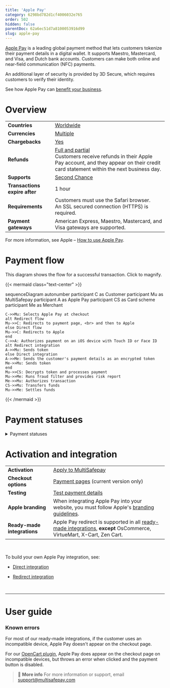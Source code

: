 ```yaml
---
title: 'Apple Pay'
category: 6298bd782d1cf4006032e765
order: 502
hidden: false
parentDoc: 62a6ec51d7a8100053916d99
slug: apple-pay
---
```

[Apple Pay](https://www.apple.com/apple-pay/) is a leading global payment method that lets customers tokenize their payment details in a digital wallet. It supports Maestro, Mastercard, and Visa, and Dutch bank accounts. Customers can make both online and near-field communication (NFC) payments. 

An additional layer of security is provided by 3D Secure, which requires customers to verify their identity.

See how Apple Pay can [benefit your business](https://www.multisafepay.com/solutions/payment-methods/applepay).

# Overview

|   |   |
|---|---|
| **Countries**  | [Worldwide](https://support.apple.com/en-us/HT207957)  | 
| **Currencies**  | [Multiple](https://support.apple.com/en-us/HT207957)  | 
| **Chargebacks**   | [Yes](/chargebacks/) | 
| **Refunds** | [Full and partial](/refunds/) <br> Customers receive refunds in their Apple Pay account, and they appear on their credit card statement within the next business day.  |
| **Supports**  | [Second Chance](/second-chance/) |
| **Transactions expire after** | 1 hour |
| **Requirements** | Customers must use the Safari browser. <br> An SSL secured connection (HTTPS) is required. |
| **Payment gateways** | American Express, Maestro, Mastercard, and Visa gateways are supported. |

For more information, see Apple – [How to use Apple Pay](https://support.apple.com/en-us/HT201239).

# Payment flow

This diagram shows the flow for a successful transaction. Click to magnify.

{{< mermaid class="text-center" >}}

sequenceDiagram
    autonumber
    participant C as Customer
    participant Mu as MultiSafepay
    participant A as Apple Pay
    participant CS as Card scheme
    participant Me as Merchant
    
    C->>Mu: Selects Apple Pay at checkout
    alt Redirect flow
    Mu->>C: Redirects to payment page, <br> and then to Apple
    else Direct flow
    Mu->>C: Redirects to Apple
    end
    C->>A: Authorizes payment on an iOS device with Touch ID or Face ID
    alt Redirect integration
    A->>Mu: Sends token
    else Direct integration
    A->>Me: Sends the customer's payment details as an encrypted token
    Me->>Mu: Sends token
    end
    Mu->>CS: Decrypts token and processes payment
    Mu->>Me: Runs fraud filter and provides risk report
    Me->>Mu: Authorizes transaction
    CS->>Mu: Transfers funds 
    Mu->>Me: Settles funds

{{< /mermaid >}}

# Payment statuses

<details id="payment-statuses">
<summary>Payment statuses</summary>
<br>

**Order status:** Changes as the customer's order with you progresses towards shipment (independent of payment)

**Transaction status:** Changes as the funds progress towards settlement in your account balance

For more information, see [Payment statuses](/payment-statuses/).

| Description | Order status | Transaction status |
|---|---|---|
| **Payments** | | |
| The customer has been redirected for 3D Secure authentication, or the card scheme is authorizing the transaction. | Initialized | Initialized |
| The card scheme authorized the transaction, but we've flagged it as potentially fraudulent. <br> Review it and then [manually capture or decline](/uncaptured/). | Uncleared | Uncleared |
| MultiSafepay has collected payment. | Completed | Completed |
| Payment wasn't captured manually or within 5 days. | Void | Void/Cancelled |
| The customer didn't complete 3D Secure authentication. | Expired | Expired |
| The customer failed 3D Secure authentication or cancelled payment. See [Card errors](/card-errors/). | Declined | Declined   |
|**Refunds**|||
| Refund initiated. | Reserved    | Reserved   |
| Refund complete.  | Completed  | Completed  |

</details>

# Activation and integration

| | |
|---|---|
| **Activation** | [Apply to MultiSafepay](/payment-methods/#apply-to-multisafepay) |
| **Checkout options** | [Payment pages](/payment-pages/) (current version only)  |
| **Testing** | [Test payment details](/testing/) |
| **Apple branding** | When integrating Apple Pay into your website, you must follow Apple's [branding guidelines](https://developer.apple.com/apple-pay/marketing). |
| **Ready-made integrations** | Apple Pay redirect is supported in all [ready-made integrations](/integrations/ready-made/), **except** OsCommerce, VirtueMart, X-Cart, Zen Cart. |
<br>

To build your own Apple Pay integration, see:

- [Direct integration](/apple-pay-direct/)

- [Redirect integration](/apple-pay-redirect/)
<br>

---

# User guide

### Known errors

For most of our ready-made integrations, if the customer uses an incompatible device, Apple Pay doesn't appear on the checkout page. 

For our [OpenCart plugin](/opencart/), Apple Pay does appear on the checkout page on incompatible devices, but throws an error when clicked and the payment button is disabled.

> 📘 **More info**
> For more information or support, email <support@multisafepay.com>